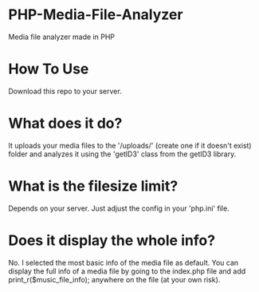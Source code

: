 # PHP-Media-File-Analyzer
Media file analyzer made in PHP

# How To Use
Download this repo to your server.

# What does it do?
It uploads your media files to the '/uploads/' (create one if it doesn't exist) folder and analyzes it using the 'getID3' class from the getID3 library. 

# What is the filesize limit?
Depends on your server. Just adjust the config in your 'php.ini' file.

# Does it display the whole info?
No. I selected the most basic info of the media file as default. You can display the full info of a media file by going to the index.php file and add print_r($music_file_info); anywhere on the file (at your own risk).